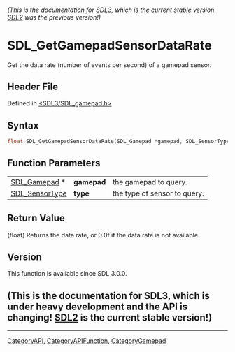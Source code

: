 ###### (This is the documentation for SDL3, which is the current stable version. [SDL2](https://wiki.libsdl.org/SDL2/) was the previous version!)
# SDL_GetGamepadSensorDataRate

Get the data rate (number of events per second) of a gamepad sensor.

## Header File

Defined in [<SDL3/SDL_gamepad.h>](https://github.com/libsdl-org/SDL/blob/main/include/SDL3/SDL_gamepad.h)

## Syntax

```c
float SDL_GetGamepadSensorDataRate(SDL_Gamepad *gamepad, SDL_SensorType type);
```

## Function Parameters

|                                  |             |                              |
| -------------------------------- | ----------- | ---------------------------- |
| [SDL_Gamepad](SDL_Gamepad) *     | **gamepad** | the gamepad to query.        |
| [SDL_SensorType](SDL_SensorType) | **type**    | the type of sensor to query. |

## Return Value

(float) Returns the data rate, or 0.0f if the data rate is not available.

## Version

This function is available since SDL 3.0.0.

## (This is the documentation for SDL3, which is under heavy development and the API is changing! [SDL2](https://wiki.libsdl.org/SDL2/) is the current stable version!)



----
[CategoryAPI](CategoryAPI), [CategoryAPIFunction](CategoryAPIFunction), [CategoryGamepad](CategoryGamepad)


